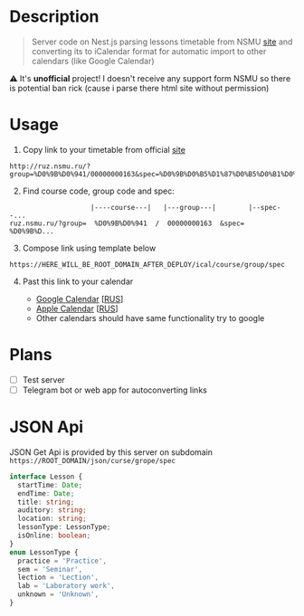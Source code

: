 # Description

> Server code on Nest.js parsing lessons timetable from NSMU [site](http://ruz.nsmu.ru) and converting its to iCalendar format for automatic import to other calendars (like Google Calendar)

⚠️ It's __unofficial__ project! I doesn't receive any support form NSMU so there is potential ban rick (cause i parse there html site without permission)

# Usage

1. Copy link to your timetable from official [site](http://ruz.nsmu.ru)

```
http://ruz.nsmu.ru/?group=%D0%9B%D0%941/00000000163&spec=%D0%9B%D0%B5%D1%87%D0%B5%D0%B1%D0%BD%D0%BE%D0%B5%20%D0%B4%D0%B5%D0%BB%D0%BE#metka

```

2. Find course code, group code and spec:

```
                    |----course---|   |---group---|        |--spec--...
ruz.nsmu.ru/?group=  %D0%9B%D0%941  /  00000000163  &spec=  %D0%9B%D...
```

3. Compose link using template below

```
https://HERE_WILL_BE_ROOT_DOMAIN_AFTER_DEPLOY/ical/course/group/spec
```

4. Past this link to your calendar 
    
    - [Google Calendar](https://support.google.com/calendar/answer/37100?hl=en&co=GENIE.Platform%3DDesktop#:~:text=Use%20a%20link%20to%20add%20a%20public%20calendar) [[RUS](https://support.google.com/calendar/answer/37100?hl=ru&co=GENIE.Platform%3DDesktop#:~:text=%D0%9A%D0%B0%D0%BA%20%D0%BF%D0%BE%D0%B4%D0%BF%D0%B8%D1%81%D0%B0%D1%82%D1%8C%D1%81%D1%8F%20%D0%BD%D0%B0%20%D0%BE%D0%B1%D1%89%D0%B5%D0%B4%D0%BE%D1%81%D1%82%D1%83%D0%BF%D0%BD%D1%8B%D0%B9%20%D0%BA%D0%B0%D0%BB%D0%B5%D0%BD%D0%B4%D0%B0%D1%80%D1%8C%20%D0%BF%D0%BE%20%D1%81%D1%81%D1%8B%D0%BB%D0%BA%D0%B5)]
    - [Apple Calendar](https://support.apple.com/guide/calendar/subscribe-to-calendars-icl1022/11.0/mac/13.0) [[RUS](https://support.apple.com/ru-ru/guide/calendar/icl1022/11.0/mac/13.0)]
    - Other calendars should have same functionality try to google


# Plans

- [ ] Test server
- [ ] Telegram bot or web app for autoconverting links 

# JSON Api

JSON Get Api is provided by this server on subdomain `https://ROOT_DOMAIN/json/curse/grope/spec`

```typescript
interface Lesson {
  startTime: Date;
  endTime: Date;
  title: string;
  auditory: string;
  location: string;
  lessonType: LessonType;
  isOnline: boolean;
}
enum LessonType {
  practice = 'Practice',
  sem = 'Seminar',
  lection = 'Lection',
  lab = 'Laboratory work',
  unknown = 'Unknown',
}
```
